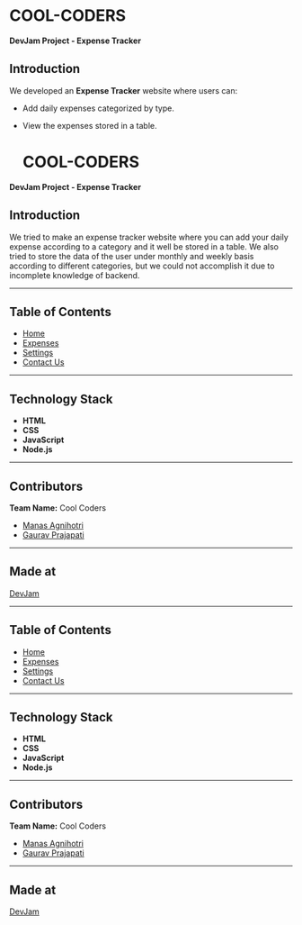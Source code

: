 # COOL-CODERS  
**DevJam Project - Expense Tracker**

## Introduction  
We developed an **Expense Tracker** website where users can:  
- Add daily expenses categorized by type.  
- View the expenses stored in a table.

  # COOL-CODERS  
**DevJam Project - Expense Tracker**

## Introduction  
We tried to make an expense tracker website where you can add your daily expense according to a category and it well be stored in a table. We also tried to store the data of the user under monthly and weekly basis according to different categories, but we could not accomplish it due to incomplete knowledge of backend.

---

## Table of Contents  
- [Home](#)  
- [Expenses](#)  
- [Settings](#)  
- [Contact Us](#)  

---

## Technology Stack  
- **HTML**  
- **CSS**  
- **JavaScript**  
- **Node.js**

---

## Contributors  
**Team Name:** Cool Coders  
- [Manas Agnihotri](https://github.com/Manas-Agnihotri-MNNIT)  
- [Gaurav Prajapati](https://github.com/gaurav9479)  

---

## Made at  
[DevJam](https://weekendofcode.computercodingclub.in/)  


---

## Table of Contents  
- [Home](#)  
- [Expenses](#)  
- [Settings](#)  
- [Contact Us](#)  

---

## Technology Stack  
- **HTML**  
- **CSS**  
- **JavaScript**  
- **Node.js**

---

## Contributors  
**Team Name:** Cool Coders  
- [Manas Agnihotri](https://github.com/Manas-Agnihotri-MNNIT)  
- [Gaurav Prajapati](https://github.com/gaurav9479)  

---

## Made at  
[DevJam](https://weekendofcode.computercodingclub.in/)  




